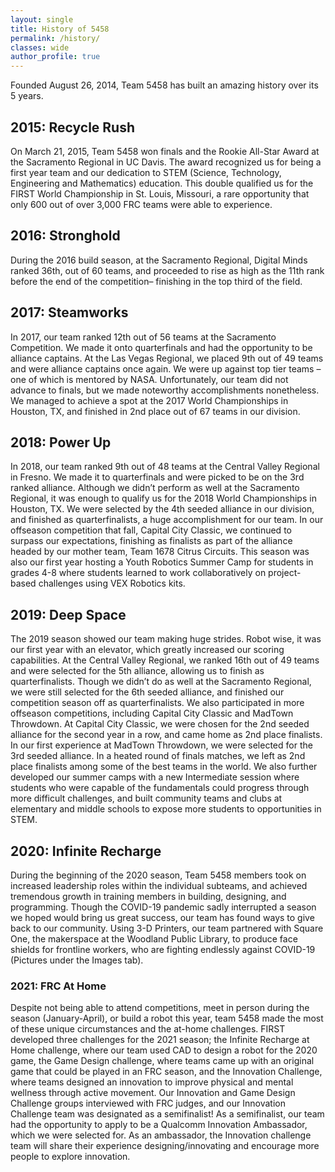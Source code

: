 ```yaml
---
layout: single
title: History of 5458
permalink: /history/
classes: wide
author_profile: true
---
```


Founded August 26, 2014, Team 5458 has built an amazing history over its 5 years.

## 2015: Recycle Rush
On March 21, 2015, Team 5458 won finals and the Rookie All-Star Award at the Sacramento Regional in UC Davis. The award recognized us for being 
a first year team and our dedication to STEM (Science, Technology, Engineering and Mathematics) education. This double qualified us for the FIRST 
World Championship in St. Louis, Missouri, a rare opportunity that only 600 out of over 3,000 FRC teams were able to experience.

## 2016: Stronghold
During the 2016 build season, at the Sacramento Regional, Digital Minds ranked 36th, out of 60 teams, and proceeded to rise as high as the 11th 
rank before the end of the competition– finishing in the top third of the field.

## 2017: Steamworks
In 2017, our team ranked 12th out of 56 teams at the Sacramento Competition. We made it onto quarterfinals and had the opportunity to be alliance 
captains. At the Las Vegas Regional, we placed 9th out of 49 teams and were alliance captains once again. We were up against top tier teams – one of which is 
mentored by NASA. Unfortunately, our team did not advance to finals, but we made noteworthy accomplishments nonetheless. We managed to achieve a spot at the 
2017 World Championships in Houston, TX, and finished in 2nd place out of 67 teams in our division.

## 2018: Power Up
In 2018, our team ranked 9th out of 48 teams at the Central Valley Regional in Fresno. We made it to quarterfinals and were picked to be on the 3rd ranked alliance. 
Although we didn’t perform as well at the Sacramento Regional, it was enough to qualify us for the 2018 World Championships in Houston, TX. We were selected by the 
4th seeded alliance in our division, and finished as quarterfinalists, a huge accomplishment for our team. In our offseason competition that fall, 
Capital City Classic, we continued to surpass our expectations, finishing as finalists as part of the alliance headed by our mother team, Team 1678 Citrus Circuits. 
This season was also our first year hosting a Youth Robotics Summer Camp for students in grades 4-8 where students learned to work collaboratively on project-based 
challenges using VEX Robotics kits.

## 2019: Deep Space
The 2019 season showed our team making huge strides. Robot wise, it was our first year with an elevator, which greatly increased our scoring capabilities. 
At the Central Valley Regional, we ranked 16th out of 49 teams and were selected for the 5th alliance, allowing us to finish as quarterfinalists. 
Though we didn’t do as well at the Sacramento Regional, we were still selected for the 6th seeded alliance, and finished our competition season off as quarterfinalists. 
We also participated in more offseason competitions, including Capital City Classic and MadTown Throwdown. At Capital City Classic, we were chosen for the 2nd seeded alliance 
for the second year in a row, and came home as 2nd place finalists. In our first experience at MadTown Throwdown, we were selected for the 3rd seeded alliance. 
In a heated round of finals matches, we left as 2nd place finalists among some of the best teams in the world. We also further developed our summer camps with a 
new Intermediate session where students who were capable of the fundamentals could progress through more difficult challenges, and built community teams and 
clubs at elementary and middle schools to expose more students to opportunities in STEM.

## 2020: Infinite Recharge
During the beginning of the 2020 season, Team 5458 members took on increased leadership roles within the individual subteams, and achieved tremendous growth in training members
in building, designing, and programming. Though the COVID-19 pandemic sadly interrupted a season we hoped would bring us great success, 
our team has found ways to give back to our community. Using 3-D Printers, our team partnered with Square One, the makerspace at the Woodland Public Library, to produce 
face shields for frontline workers, who are fighting endlessly against COVID-19 (Pictures under the Images tab).

### 2021: FRC At Home
Despite not being able to attend competitions, meet in person during the season (January-April), or build a robot this year, team 5458 made the most of these unique 
circumstances and the at-home challenges. FIRST developed three challenges for the 2021 season; the Infinite Recharge at Home challenge, where our team used CAD to design 
a robot for the 2020 game, the Game Design challenge, where teams came up with an original game that could be played in an FRC season, and the Innovation Challenge, where 
teams designed an innovation to improve physical and mental wellness through active movement. Our Innovation and Game Design Challenge groups interviewed with FRC judges, 
and our Innovation Challenge team was designated as a semifinalist! As a semifinalist, our team had the opportunity to apply to be a Qualcomm Innovation Ambassador, 
which we were selected for. As an ambassador, the Innovation challenge team will share their experience designing/innovating and encourage more people to explore innovation.
